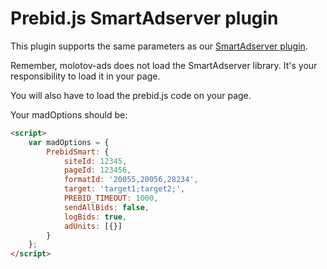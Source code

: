 # Prebid.js SmartAdserver plugin

This plugin supports the same parameters as our [SmartAdserver plugin](/docs/smartadserver.md).

Remember, molotov-ads does not load the SmartAdserver library. It's your responsibility to load it in your page.

You will also have to load the prebid.js code on your page.

Your madOptions should be:

```HTML
<script>
    var madOptions = {
        PrebidSmart: {
            siteId: 12345,
            pageId: 123456,
            formatId: '20055,20056,28234',        
            target: 'target1;target2;',
            PREBID_TIMEOUT: 1000,
            sendAllBids: false,
            logBids: true,
            adUnits: [{}]
        }
    };
</script>
```
